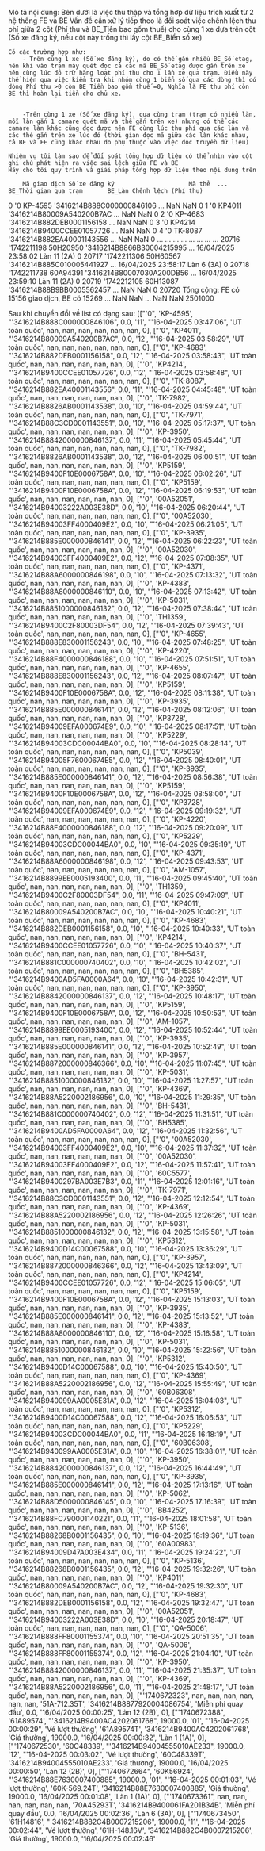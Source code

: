 Mô tả nội dung:
Bên dưới là việc thu thập và tổng hơp dữ liệu trích xuất từ 2 hệ thống  FE và BE
Vấn đề cần xử lý tiếp theo là đối soát việc chênh lệch thu phí giữa 2 cột (Phí thu và BE_Tiền bao gồm thuế) cho cùng 1 xe dựa trên cột (Số xe đăng ký, nếu cột này trống thì lấy cột BE_Biển số xe)

    Có các trường hợp như:
        - Trên cùng 1 xe (Số xe đăng ký), do có thể gắn nhiều BE_Số etag, nên khi vào trạm máy quét đọc cả các mã BE_Số etag được gắn trên xe nên cùng lúc đó trừ hàng loạt phí thu cho 1 lần xe qua trạm. Điều này thể hiện qua việc kiểm tra khi nhóm cùng 1 biển số qua các dòng thì có dòng Phí thu >0 còn BE_Tiền bao gồm thuế =0, Nghĩa là FE thu phí còn BE thì hoàn lại tiền cho chủ xe.       
        
       
        -Trên cùng 1 xe (Số xe đăng ký), qua cùng trạm (trạm có nhiều làn, mỗi làn gắn 1 camare quét mã và thể gắn trên xe) nhưng có thể các camare làn khác cũng đọc được nên FE cùng lúc thu phí qua các làn và các thẻ gắn trên xe lúc đó (thời gian đọc mã giữa các làn khác nhau, cả BE và FE cũng khác nhau do phụ thuộc vào việc đọc truyền dữ liệu)

    Nhiệm vụ tôi làm sao để đối soát tổng hợp dữ liệu có thể nhìn vào cột ghi chú phát hiện ra việc sai lệch giữa FE và BE
    Hãy cho tôi quy trình và giải pháp tổng hợp dữ liệu theo nội dung trên

        Mã giao dịch Số xe đăng ký                     Mã thẻ  ...  BE_Thời gian qua trạm       BE_Làn Chênh lệch (Phí thu)
0                                                     '0       KP-4595  '3416214B888C000000846106  ...                    NaN          NaN                    0
1                                                     '0        KP4011  '3416214B80009A540200B7AC  ...                    NaN          NaN                    0
2                                                     '0       KP-4683  '3416214B882DEB0001156158  ...                    NaN          NaN                    0
3                                                     '0        KP4214  '3416214B9400CCEE01057726  ...                    NaN          NaN                    0
4                                                     '0       TK-8087  '3416214B882EA40001143556  ...                    NaN          NaN                    0
...                                                  ...           ...                        ...  ...                    ...          ...                  ...
20716                                        '1742211198      50H20950  '3416214B8866B30004215995  ...    16/04/2025 23:58:02  Làn 11 (2A)                    0
20717                                        '1742211306      50H60567  '3416214B885C010005441927  ...    16/04/2025 23:58:17   Làn 6 (3A)                    0
20718                                        '1742211738      60A94391  '3416214B80007030A200DB56  ...    16/04/2025 23:59:10  Làn 11 (2A)                    0
20719                                        '1742212105      60H13087  '3416214B88B9BB0005562457  ...                    NaN          NaN                    0
20720  Tổng cộng: FE có 15156 giao dịch, BE có 15269 ...           NaN                        NaN  ...                    NaN          NaN              2501000

Sau khi chuyển đổi về list có dạng sau:
[["'0", 'KP-4595', "'3416214B888C000000846106", 0.0, '11', "'16-04-2025 03:47:06", 'UT toàn quốc', nan, nan, nan, nan, nan, nan, 0], ["'0", 'KP4011', "'3416214B80009A540200B7AC", 0.0, '12', "'16-04-2025 03:58:29", 'UT toàn quốc', nan, nan, nan, nan, nan, nan, 0], ["'0", 'KP-4683', "'3416214B882DEB0001156158", 0.0, '12', "'16-04-2025 03:58:43", 'UT toàn quốc', nan, nan, nan, nan, nan, nan, 0], ["'0", 'KP4214', "'3416214B9400CCEE01057726", 0.0, '12', "'16-04-2025 03:58:48", 'UT toàn quốc', nan, nan, nan, nan, nan, nan, 0], ["'0", 'TK-8087', "'3416214B882EA40001143556", 0.0, '11', "'16-04-2025 04:45:48", 'UT toàn quốc', nan, nan, nan, nan, nan, nan, 0], ["'0", 'TK-7982', "'3416214B8826AB0001143538", 0.0, '10', "'16-04-2025 04:59:44", 'UT toàn quốc', nan, nan, nan, nan, nan, nan, 0], ["'0", 'TK-7971', "'3416214B88C3CD0001143551", 0.0, '10', "'16-04-2025 05:17:37", 'UT toàn quốc', nan, nan, nan, nan, nan, nan, 0], ["'0", 'KP-3950', "'3416214B8842000000846137", 0.0, '11', "'16-04-2025 05:45:44", 'UT toàn quốc', nan, nan, nan, nan, nan, nan, 0], ["'0", 'TK-7982', "'3416214B8826AB0001143538", 0.0, '12', "'16-04-2025 06:00:51", 'UT toàn quốc', nan, nan, nan, nan, nan, nan, 0], ["'0", 'KP5159', "'3416214B9400F10E0006758A", 0.0, '10', "'16-04-2025 06:02:26", 'UT toàn quốc', nan, nan, nan, nan, nan, nan, 0], ["'0", 'KP5159', "'3416214B9400F10E0006758A", 0.0, '12', "'16-04-2025 06:19:53", 'UT toàn quốc', nan, nan, nan, nan, nan, nan, 0], ["'0", '00A52051', "'3416214B94003222A003E38D", 0.0, '10', "'16-04-2025 06:20:44", 'UT toàn quốc', nan, nan, nan, nan, nan, nan, 0], ["'0", '00A52030', "'3416214B94003FF4000409E2", 0.0, '10', "'16-04-2025 06:21:05", 'UT toàn quốc', nan, nan, nan, nan, nan, nan, 0], ["'0", 'KP-3935', "'3416214B885E000000846141", 0.0, '12', "'16-04-2025 06:22:23", 'UT toàn quốc', nan, nan, nan, nan, nan, nan, 0], ["'0", '00A52030', "'3416214B94003FF4000409E2", 0.0, '12', "'16-04-2025 07:08:35", 'UT toàn quốc', nan, nan, nan, nan, nan, nan, 0], ["'0", 'KP-4371', "'3416214B88A6000000846198", 0.0, '10', "'16-04-2025 07:13:32", 'UT toàn quốc', nan, nan, nan, nan, nan, nan, 0], ["'0", 'KP-4383', "'3416214B88A8000000846110", 0.0, '10', "'16-04-2025 07:13:42", 'UT toàn quốc', nan, nan, nan, nan, nan, nan, 0], ["'0", 'KP-5031', "'3416214B8851000000846132", 0.0, 
'12', "'16-04-2025 07:38:44", 'UT toàn quốc', nan, nan, nan, nan, nan, nan, 0], ["'0", 'TH1359', "'3416214B9400C2F80003DF54", 0.0, '12', "'16-04-2025 07:39:43", 'UT toàn quốc', nan, nan, nan, nan, nan, nan, 0], ["'0", 'KP-4655', "'3416214B888E830001156243", 0.0, '10', "'16-04-2025 07:48:25", 'UT toàn quốc', nan, nan, nan, nan, nan, nan, 0], ["'0", 'KP-4220', "'3416214B88F4000000846188", 0.0, '10', "'16-04-2025 07:51:51", 'UT toàn quốc', nan, nan, nan, nan, nan, nan, 0], ["'0", 'KP-4655', "'3416214B888E830001156243", 0.0, '12', "'16-04-2025 08:07:47", 'UT toàn quốc', nan, nan, nan, nan, nan, nan, 0], ["'0", 'KP5159', "'3416214B9400F10E0006758A", 0.0, '12', "'16-04-2025 08:11:38", 'UT toàn quốc', nan, nan, nan, nan, nan, nan, 0], ["'0", 'KP-3935', "'3416214B885E000000846141", 0.0, '12', "'16-04-2025 08:12:06", 
'UT toàn quốc', nan, nan, nan, nan, nan, nan, 0], ["'0", 'KP3728', "'3416214B94009EFA000674E9", 0.0, '10', "'16-04-2025 08:17:51", 'UT toàn quốc', nan, nan, nan, nan, nan, nan, 0], ["'0", 'KP5229', "'3416214B94003CDC00044BA0", 0.0, '10', "'16-04-2025 08:28:14", 'UT toàn quốc', nan, nan, nan, nan, nan, nan, 0], ["'0", 'KP5039', "'3416214B94005F76000674E5", 0.0, '12', "'16-04-2025 08:40:01", 'UT toàn quốc', nan, nan, nan, nan, nan, nan, 0], ["'0", 'KP-3935', "'3416214B885E000000846141", 0.0, '12', "'16-04-2025 08:56:38", 'UT toàn quốc', nan, nan, nan, nan, nan, nan, 0], ["'0", 'KP5159', "'3416214B9400F10E0006758A", 0.0, '12', "'16-04-2025 08:58:00", 
'UT toàn quốc', nan, nan, nan, nan, nan, nan, 0], ["'0", 'KP3728', "'3416214B94009EFA000674E9", 0.0, '12', "'16-04-2025 09:19:32", 'UT toàn quốc', nan, nan, nan, nan, nan, nan, 0], ["'0", 'KP-4220', "'3416214B88F4000000846188", 0.0, '12', "'16-04-2025 09:20:09", 'UT toàn quốc', nan, nan, nan, nan, nan, nan, 0], ["'0", 'KP5229', "'3416214B94003CDC00044BA0", 0.0, '10', "'16-04-2025 09:35:19", 'UT toàn quốc', nan, nan, nan, nan, nan, nan, 0], ["'0", 'KP-4371', "'3416214B88A6000000846198", 0.0, '12', "'16-04-2025 09:43:53", 'UT toàn quốc', nan, nan, nan, nan, nan, nan, 0], ["'0", 'AM-1057', "'3416214B8899EE0005193400", 0.0, '11', "'16-04-2025 09:45:40", 'UT toàn quốc', nan, nan, nan, nan, nan, nan, 0], ["'0", 'TH1359', "'3416214B9400C2F80003DF54", 0.0, '11', "'16-04-2025 09:47:09", 'UT toàn quốc', nan, nan, nan, 
nan, nan, nan, 0], ["'0", 'KP4011', "'3416214B80009A540200B7AC", 0.0, '10', "'16-04-2025 10:40:21", 'UT toàn quốc', nan, nan, nan, nan, nan, nan, 0], ["'0", 'KP-4683', "'3416214B882DEB0001156158", 0.0, '10', "'16-04-2025 10:40:33", 'UT toàn quốc', nan, nan, nan, nan, nan, nan, 0], ["'0", 'KP4214', "'3416214B9400CCEE01057726", 
0.0, '10', "'16-04-2025 10:40:37", 'UT toàn quốc', nan, nan, nan, nan, nan, nan, 0], ["'0", 'BH-5431', "'3416214B881C000000740402", 0.0, '10', "'16-04-2025 10:42:02", 'UT toàn quốc', nan, nan, nan, nan, nan, nan, 0], ["'0", 'BH5385', "'3416214B9400AD5FA0000A64", 0.0, '10', "'16-04-2025 10:42:31", 'UT toàn quốc', nan, nan, nan, nan, nan, nan, 0], ["'0", 'KP-3950', "'3416214B8842000000846137", 0.0, '12', "'16-04-2025 10:48:17", 'UT toàn quốc', nan, nan, nan, nan, nan, nan, 0], ["'0", 'KP5159', "'3416214B9400F10E0006758A", 0.0, '12', "'16-04-2025 10:50:53", 'UT toàn quốc', nan, nan, nan, nan, nan, nan, 0], ["'0", 'AM-1057', "'3416214B8899EE0005193400", 0.0, '12', "'16-04-2025 10:52:44", 'UT toàn quốc', nan, nan, nan, nan, nan, nan, 0], ["'0", 'KP-3935', "'3416214B885E000000846141", 0.0, '12', "'16-04-2025 10:52:49", 'UT toàn quốc', nan, nan, nan, nan, nan, nan, 0], ["'0", 'KP-3957', "'3416214B8872000000846366", 0.0, '10', "'16-04-2025 11:07:45", 'UT toàn quốc', nan, nan, nan, nan, nan, nan, 0], ["'0", 'KP-5031', "'3416214B8851000000846132", 0.0, '10', "'16-04-2025 11:27:57", 'UT toàn quốc', nan, nan, nan, nan, nan, nan, 0], ["'0", 'KP-4369', "'3416214B88A5220002186956", 0.0, '10', "'16-04-2025 11:29:35", 'UT toàn quốc', nan, nan, nan, nan, nan, nan, 0], ["'0", 'BH-5431', "'3416214B881C000000740402", 0.0, '12', "'16-04-2025 11:31:51", 'UT toàn quốc', nan, nan, nan, nan, nan, nan, 0], ["'0", 'BH5385', "'3416214B9400AD5FA0000A64", 0.0, '12', "'16-04-2025 11:32:56", 'UT toàn quốc', nan, nan, nan, nan, nan, nan, 0], ["'0", '00A52030', "'3416214B94003FF4000409E2", 0.0, '10', "'16-04-2025 11:37:32", 'UT toàn quốc', nan, nan, nan, nan, nan, nan, 0], ["'0", '00A52030', "'3416214B94003FF4000409E2", 0.0, '12', "'16-04-2025 11:57:41", 'UT toàn quốc', nan, nan, nan, nan, nan, nan, 0], ["'0", '60C5577', "'3416214B9400297BA003E7B3", 0.0, '11', "'16-04-2025 12:01:16", 'UT toàn quốc', nan, nan, nan, nan, nan, nan, 0], ["'0", 'TK-7971', "'3416214B88C3CD0001143551", 0.0, '12', "'16-04-2025 12:12:54", 'UT toàn quốc', nan, nan, nan, nan, nan, nan, 0], ["'0", 'KP-4369', "'3416214B88A5220002186956", 0.0, '12', "'16-04-2025 12:26:26", 'UT toàn quốc', nan, nan, nan, nan, nan, nan, 0], ["'0", 'KP-5031', "'3416214B8851000000846132", 0.0, '12', "'16-04-2025 13:15:58", 'UT toàn quốc', nan, nan, nan, nan, nan, nan, 0], ["'0", 'KP5312', "'3416214B9400D14C00067588", 0.0, '10', "'16-04-2025 13:36:29", 'UT toàn quốc', nan, nan, nan, nan, nan, nan, 0], ["'0", 'KP-3957', "'3416214B8872000000846366", 0.0, '12', "'16-04-2025 13:43:09", 'UT toàn quốc', nan, nan, nan, nan, nan, nan, 0], ["'0", 'KP4214', "'3416214B9400CCEE01057726", 0.0, '12', "'16-04-2025 15:06:05", 'UT toàn quốc', nan, nan, nan, nan, nan, nan, 0], ["'0", 'KP5159', "'3416214B9400F10E0006758A", 0.0, '12', "'16-04-2025 15:13:03", 'UT toàn quốc', nan, nan, nan, nan, nan, nan, 0], ["'0", 'KP-3935', "'3416214B885E000000846141", 0.0, '12', "'16-04-2025 15:13:52", 'UT toàn quốc', nan, nan, nan, nan, nan, nan, 0], ["'0", 'KP-4383', "'3416214B88A8000000846110", 0.0, '12', "'16-04-2025 15:16:58", 'UT toàn quốc', nan, nan, nan, nan, nan, nan, 0], ["'0", 'KP-5031', "'3416214B8851000000846132", 0.0, '10', "'16-04-2025 15:22:56", 'UT toàn quốc', nan, nan, nan, nan, nan, nan, 0], ["'0", 'KP5312', "'3416214B9400D14C00067588", 0.0, '10', "'16-04-2025 15:40:50", 'UT toàn quốc', nan, nan, nan, nan, nan, nan, 0], ["'0", 'KP-4369', "'3416214B88A5220002186956", 0.0, '12', "'16-04-2025 15:55:49", 'UT toàn quốc', nan, nan, nan, nan, nan, nan, 0], ["'0", '60B06308', "'3416214B940099AA0005E31A", 0.0, '12', "'16-04-2025 16:04:03", 'UT toàn quốc', nan, nan, nan, nan, nan, nan, 0], ["'0", 'KP5312', "'3416214B9400D14C00067588", 0.0, '12', "'16-04-2025 16:06:53", 'UT toàn quốc', nan, nan, nan, nan, nan, nan, 
0], ["'0", 'KP5229', "'3416214B94003CDC00044BA0", 0.0, '11', "'16-04-2025 16:18:19", 'UT toàn quốc', nan, nan, nan, nan, nan, nan, 0], ["'0", '60B06308', "'3416214B940099AA0005E31A", 0.0, '10', "'16-04-2025 16:38:01", 'UT toàn quốc', nan, nan, nan, nan, nan, nan, 0], ["'0", 'KP-3950', "'3416214B8842000000846137", 0.0, '12', "'16-04-2025 16:44:49", 'UT toàn quốc', nan, nan, nan, nan, nan, nan, 0], ["'0", 'KP-3935', "'3416214B885E000000846141", 0.0, '12', "'16-04-2025 17:13:16", 'UT toàn quốc', nan, nan, nan, nan, nan, nan, 0], ["'0", 'KP-5062', "'3416214B88D5000000846145", 0.0, '10', "'16-04-2025 17:16:39", 'UT toàn quốc', nan, nan, nan, nan, nan, nan, 0], ["'0", 'BB4252', "'3416214B88FC790001140221", 0.0, '11', "'16-04-2025 18:01:58", 'UT toàn quốc', nan, nan, nan, nan, nan, nan, 0], ["'0", 'KP-5136', "'3416214B88268B0001156435", 0.0, '10', "'16-04-2025 18:19:36", 'UT toàn quốc', nan, nan, nan, nan, nan, nan, 0], ["'0", '60A00983', "'3416214B94009D47A003E434", 0.0, '11', "'16-04-2025 19:24:22", 'UT toàn quốc', nan, nan, nan, nan, nan, nan, 0], ["'0", 'KP-5136', "'3416214B88268B0001156435", 0.0, '12', "'16-04-2025 19:32:26", 'UT toàn quốc', nan, nan, nan, nan, nan, nan, 0], ["'0", 'KP4011', "'3416214B80009A540200B7AC", 0.0, '12', "'16-04-2025 19:32:30", 'UT toàn quốc', nan, nan, nan, nan, nan, nan, 0], ["'0", 'KP-4683', "'3416214B882DEB0001156158", 0.0, '12', "'16-04-2025 19:32:47", 'UT toàn quốc', nan, nan, nan, nan, nan, nan, 0], ["'0", '00A52051', "'3416214B94003222A003E38D", 0.0, '10', "'16-04-2025 20:18:47", 'UT toàn quốc', nan, nan, nan, nan, nan, nan, 0], ["'0", 'QA-5006', "'3416214B888FF80001155374", 0.0, 
'10', "'16-04-2025 20:51:35", 'UT toàn quốc', nan, nan, nan, nan, nan, nan, 0], ["'0", 'QA-5006', "'3416214B888FF80001155374", 0.0, '12', "'16-04-2025 21:04:10", 'UT toàn quốc', nan, nan, nan, nan, nan, nan, 0], ["'0", 'KP-3950', "'3416214B8842000000846137", 0.0, '11', "'16-04-2025 21:35:37", 'UT toàn quốc', nan, nan, nan, nan, nan, nan, 0], ["'0", 'KP-4369', "'3416214B88A5220002186956", 0.0, '11', "'16-04-2025 21:48:17", 'UT toàn quốc', nan, nan, nan, nan, nan, nan, 0], ["'1740672323", 
nan, nan, nan, nan, nan, nan, '51A-712.35T', '3416214B8877920004086754', 'Miễn phí quay đầu', 0.0, '16/04/2025 00:00:25', 'Làn 12 (2B)', 0], ["'1740672388", '61A89574', "'3416214B9400AC4202061768", 19000.0, '01', "'16-04-2025 00:00:29", 'Vé lượt thường', '61A89574T', '3416214B9400AC4202061768', 'Giá thường', 19000.0, '16/04/2025 00:00:32', 'Làn 1 (1A)', 0], ["'1740672530", '60C48339', "'3416214B94004555010AE233", 19000.0, '12', "'16-04-2025 00:03:02", 'Vé lượt thường', '60C48339T', '3416214B94004555010AE233', 'Giá thường', 19000.0, '16/04/2025 00:00:50', 'Làn 12 (2B)', 0], ["'1740672664", '60K56924', "'3416214B88E7630007400885", 19000.0, '01', "'16-04-2025 00:01:03", 'Vé lượt thường', '60K-569.24T', '3416214B88E7630007400885', 'Giá thường', 19000.0, '16/04/2025 00:01:08', 'Làn 1 (1A)', 0], ["'1740673361", nan, nan, nan, nan, nan, nan, '70A45293T', '3416214B9400061FA201B34B', 'Miễn phí quay đầu', 0.0, '16/04/2025 00:02:36', 'Làn 6 (3A)', 0], ["'1740673450", '61H14816', "'3416214B882C4B0007215206", 19000.0, '11', "'16-04-2025 00:02:44", 'Vé lượt thường', '61H-148.16V', '3416214B882C4B0007215206', 'Giá thường', 19000.0, '16/04/2025 00:02:46'
